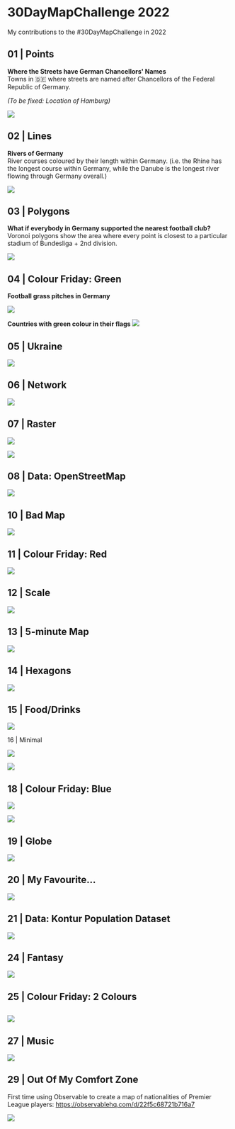 # 30DayMapChallenge 2022

My contributions to the #30DayMapChallenge in 2022

## 01 \| Points

**Where the Streets have German Chancellors' Names**\
Towns in 🇩🇪 where streets are named after Chancellors of the Federal Republic of Germany.

*(To be fixed: Location of Hamburg)*

![](plots/01-chancellors-streets-combined.png)

## 02 \| Lines

**Rivers of Germany** \
River courses coloured by their length within Germany. (i.e. the Rhine has the longest course within Germany, while the Danube is the longest river flowing through Germany overall.)

![](plots/02-lines-rivers-de-with-shape.png)

## 03 \| Polygons

**What if everybody in Germany supported the nearest football club?**\
Voronoi polygons show the area where every point is closest to a particular stadium of Bundesliga + 2nd division.

![](plots/03-polygons-bundesliga-voronoi-edited.png)

## 04 \| Colour Friday: Green

**Football grass pitches in Germany**

![](plots/04-green-football-pitches-de.png)

**Countries with green colour in their flags
![](plots/04-green-countries-with-green-colour-in-their-flags.png)**

## 05 \| Ukraine

![](plots/05-ukraine-in-eu-combined.png)

## 06 \| Network

![](plots/06-network-flight-destinations-cgn+de-inset.png)

## 07 \| Raster

![](plots/07-raster-europe-population-grid-1km.png)

![](plots/07-raster-europe-population-grid-1km-dark.png)

## 08 \| Data: OpenStreetMap

![](plots/08-osm-ev-charging-stations-germany-cities.png)

## 10 \| Bad Map

![](plots/10-bad-map.png)

## 11 \| Colour Friday: Red

![](plots/11-colour-friday-red-countries-with-red-colour-in-their-flag.png)

## 12 \| Scale

![](plots/12-scale-buildings.png)

## 13 \| 5-minute Map

![](plots/13-5min-map.png)

## 14 \| Hexagons

![](plots/14-hexagons-football-pitch-surface-de-2-rows.png)

## 15 \| Food/Drinks

![](plots/15-food-drinks-beer-cartogramm.png)

16 \| Minimal

![](plots/16-minimal-autobahn-blue.png)

![](plots/16-minimal-autobahn-white.png)

## 18 \| Colour Friday: Blue

![](plots/18-blue-eiffel65.png)

![](plots/18-colour-friday-blue-countries-with-blue-colour-in-their-flag.png)

## 19 \| Globe

![](plots/19-globe-lighthouses.png)

## 20 \| My Favourite...

![](plots/20-my-favourite-2pGVA-borussia-dortmund-road-to-champions-league-trophy-1997.png)

## 21 \| Data: Kontur Population Dataset

![](plots/21-kontur-nz.png)

## 24 \| Fantasy

![](plots/24-fantasy-lake-monsters.png)

## 25 \| Colour Friday: 2 Colours

## ![](plots/25-colour-friday-2-colours-soccer-world.png)

## 27 \| Music

![](plots/27-music-3T51w-places-mentioned-in-kokomo-by-the-beach-boys.png)

## 29 \| Out Of My Comfort Zone

First time using Observable to create a map of nationalities of Premier League players: <https://observablehq.com/d/22f5c68721b716a7>

![](plots/29-comfort-zone-observable-premier-league-players.png)

